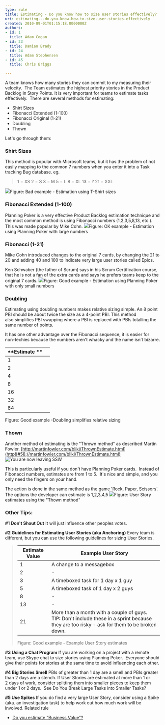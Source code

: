 ```yaml
---
type: rule
title: Estimating - Do you know how to size user stories effectively?
uri: estimating---do-you-know-how-to-size-user-stories-effectively
created: 2010-09-01T01:15:18.0000000Z
authors:
- id: 1
  title: Adam Cogan
- id: 23
  title: Damian Brady
- id: 24
  title: Adam Stephensen
- id: 45
  title: Chris Briggs

---
```


 
A team knows how many stories they can commit to my measuring their velocity.  The Team estimates the highest priority stories in the Product Backlog in Story Points. ​It is very important for teams to estimate tasks effectively.  There are several methods for estimating:

- Shirt Sizes
- Fibonacci Extended (1-100)
- Fibonacci Original (1-21)
- Doubling
- Thown


Let's go through them:​

### Shirt Sizes

This method is popular with Microsoft teams, but it has the problem of not easily mapping to the common 7 numbers when you enter it into a Task tracking Bug database. eg.


> 1 = XS
> 2 = S
> 3 = M
> 5 = L
> 8 = XL
> 13 = ?
> 21 = XXL

![](/Management/RulesToBetterScrumUsingTFS/PublishingImages/size-stories-bad-example.jpg)Figure: Bad example - Estimation using T-Shirt sizes
### Fibonacci Extended (1-100)

Planning Poker is a very effective Product Backlog estimation technique and the most common method is using Fibonacci numbers (1,2,3,5,8,13, etc.). This was made popular by Mike Cohn.
![](/Management/RulesToBetterScrumUsingTFS/PublishingImages/size-stories-ok-example.jpg)Figure: OK example - Estimation using Planning Poker with large numbers
### Fibonacci (1-21)

Mike Cohn introduced changes to the original 7 cards, by changing the 21 to 20 and adding 40 and 100 to indicate very large user stories called Epics.

Ken Schwaber (the father of Scrum) says in his Scrum Certification course, that he is not a fan of the extra cards and says he prefers teams keep to the original 7 cards.
![](/Management/RulesToBetterScrumUsingTFS/PublishingImages/size-stories-good-example.jpg)Figure: Good example - Estimation using Planning Poker with only small numbers
### Doubling 

Estimating using doubling numbers makes relative sizing simple. An 8 point PBI should be about twice the size as a 4-point PBI. This method also simplifies PBI swapping where a PBI is replaced with PBIs totalling the same number of points.

It has one other advantage over the Fibonacci sequence, it is easier for non-techies because the numbers aren't whacky and the name isn't bizarre.


| **Estimate ** |  |
| --- | --- |
| 1 |  |
| 2 |  |
| 4 |  |
| 8 |  |
| 16 |  |
| 32 |  |
| 64 |  |

Figure: Good example -Doubling simplifies relative sizing
### Thown 

Another method of estimating is the "Thrown method" as described Martin Fowler.     [http://martinfowler.com/bliki/ThrownEstimate.html](http&#58;//martinfowler.com/bliki/ThrownEstimate.html) ![](/_LAYOUTS/15/Images/SSW/external.gif "You are now leaving SSW")

This is particularly useful if you don't have Planning Poker cards.  Instead of Fibonacci numbers, estimates are from 1 to 5.  It's nice and simple, and you only need the fingers on your hand.

The action is done in the same method as the game 'Rock, Paper, Scissors'. The options the developer can estimate is 1,2,3,4,5
![](/Management/RulesToBetterScrumUsingTFS/PublishingImages/fist-method.jpg)Figure: User Story estimates using the "Thown method"
### Other Tips:

**#1 Don't Shout Out**
 It will just influence other peoples votes.

**#2 Guidelines for Estimating User Stories (aka Anchoring)**
 Every team is different, but you can use the following guidelines for sizing User Stories.


> | **Estimate Value** | **Example User Story** |
> | --- | --- |
> | 1 | A change to a messagebox |
> | 2 | - |
> | 3 | A timeboxed task for 1 day x 1 guy |
> | 5 | A timeboxed task of 1 day x 2 guys |
> | 8 | - |
> | 13 | - |
> | 21 | More than a month with a couple of guys.<br>TIP: Don't include these in a sprint because they are too risky - ask for them to be broken down. |
> 
> Figure: Good example - Example User Story estimates


**#3 Using a Chat Program**
 If you are working on a project with a remote team, use Skype chat to size stories using Planning Poker.  Everyone should give their points for stories at the same time to avoid influencing each other.

**#4 Big Stories Smell**
 PBIs of greater than 1 day are a smell and PBIs greater than 2 days are a stench. If User Stories are estimated at more than 1 or 2 days of work, consider splitting them into smaller pieces to keep them under 1 or 2 days.  See Do You Break Large Tasks into Smaller Tasks?

**#5 Use Spikes**
 If you do find a very large User Story, consider using a Spike (aka. an investigation task) to help work out how much work will be involved.
 ​​Related rule
- [Do you estimate “Business Value”?​](/Management/RulesToBetterScrumUsingTFS/Pages/Estimate-Business-Value.aspx)


